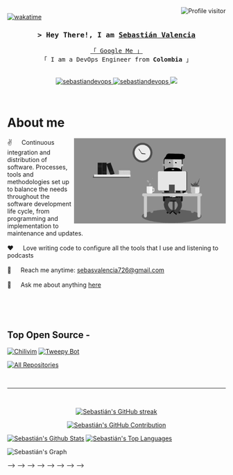 <!--
<h2 align="center">
  Welcome to Al Siam World!
  <img src="https://media.giphy.com/media/hvRJCLFzcasrR4ia7z/giphy.gif" width="28">
</h2>
-->

<!--
<p align="center">
  <a href="https://github.com/sebastiandevops"><img src="https://readme-typing-svg.herokuapp.com/?lines=Self%20Taught%20Programmer;Front%20End%20Developer;1.5%2B%20years%20of%20coding%20experience;Always%20learning%20new%20things&center=true&width=380&height=45"></a>
</p>

 -->

<a href="https://komarev.com/ghpvc/?username=sebastiandevops">
  <img align="right" src="https://komarev.com/ghpvc/?username=sebastiandevops&label=Visitors&color=0e75b6&style=flat" alt="Profile visitor" />
</a>


[![wakatime](https://wakatime.com/badge/user/018be7af-c277-42d4-bb3a-96275359fa05.svg)](https://wakatime.com/@sebastiandevops)

<!-- Intro  -->
<h3 align="center">
        <samp>&gt; Hey There!, I am
                <b><a target="_blank" href="https://sebastiandevops.github.io/">Sebastián Valencia</a></b>
        </samp>
</h3>


<p align="center">
  <samp>
    <a href="https://www.google.com/search?q=Sebastián+Valencia+Sierra">「 Google Me 」</a>
    <br>
    「 I am a DevOps Engineer from <b>Colombia</b> 」
    <br>
    <br>
  </samp>
</p>

<p align="center">
 <a href="https://sebastiandevops.github.io/" target="blank">
  <img src="https://img.shields.io/badge/Website-DC143C?style=for-the-badge&logo=medium&logoColor=white" alt="sebastiandevops" />
 </a>
 <a href="https://www.linkedin.com/in/sebastiandevops/" target="_blank">
  <img src="https://img.shields.io/badge/LinkedIn-0077B5?style=for-the-badge&logo=linkedin&logoColor=white" alt="sebastiandevops"/>
 </a>
 <!-- <a href="https://dev.to/sebastiandevops" target="_blank">
  <img src="https://img.shields.io/badge/dev.to-0A0A0A?style=for-the-badge&logo=dev.to&logoColor=white" alt="sebastiandevops" />
 </a> -->
 <a href="https://twitter.com/ajinomano" target="_blank">
  <img src="https://img.shields.io/badge/Twitter-1DA1F2?style=for-the-badge&logo=twitter&logoColor=white" />
 </a>
 <!-- <a href="https://instagram.com/sebastiandevops_dev" target="_blank"> -->
 <!--  <img src="https://img.shields.io/badge/Instagram-fe4164?style=for-the-badge&logo=instagram&logoColor=white" alt="sebastiandevops" /> -->
 <!-- </a> -->
 <!-- <a href="https://facebook.com/sebastiandevops.world" target="_blank"> -->
 <!--  <img src="https://img.shields.io/badge/Facebook-20BEFF?&style=for-the-badge&logo=facebook&logoColor=white" alt="sebastiandevops"  /> -->
 <!--  </a> -->
</p>
<br />

<!-- About Section -->
 # About me

<p>
 <img align="right" width="350" src="/assets/animated_gif.gif" alt="Front page" />

 ✌️ &emsp; Continuous integration and distribution of software. Processes, tools and methodologies set up to balance the needs throughout the software development life cycle, from programming and implementation to maintenance and updates. <br/><br/>
 ❤️ &emsp; Love writing code to configure all the tools that I use and listening to podcasts<br/><br/>
 📧 &emsp; Reach me anytime: sebasvalencia726@gmail.com<br/><br/>
 💬 &emsp; Ask me about anything [here](https://github.com/sebastiandevops/sebastiandevops/issues)

</p>

<br/>
<br/>
<br/>

<!-- ## Use To Code -->
<!---->
<!-- ![Javascript](https://img.shields.io/badge/Javascript-F0DB4F?style=for-the-badge&labelColor=black&logo=javascript&logoColor=F0DB4F) -->
<!-- ![Typescript](https://img.shields.io/badge/Typescript-007acc?style=for-the-badge&labelColor=black&logo=typescript&logoColor=007acc) -->
<!-- ![React](https://img.shields.io/badge/-React-61DBFB?style=for-the-badge&labelColor=black&logo=react&logoColor=61DBFB) -->
<!-- ![React Native](https://img.shields.io/badge/React_Native-20232A?style=for-the-badge&logo=react&logoColor=61DAFB) -->
<!-- ![Next.js](https://img.shields.io/badge/next.js-000000?style=for-the-badge&logo=nextdotjs&logoColor=white) -->
<!-- ![Nodejs](https://img.shields.io/badge/Nodejs-3C873A?style=for-the-badge&labelColor=black&logo=node.js&logoColor=3C873A) -->
<!-- ![Express.js](https://img.shields.io/badge/Express.js-000000?style=for-the-badge&logo=express&logoColor=white) -->
<!-- ![MongoDB](https://img.shields.io/badge/MongoDB-4EA94B?style=for-the-badge&logo=mongodb&logoColor=white) -->
<!-- ![HTML](https://img.shields.io/badge/HTML5-E34F26?style=for-the-badge&logo=html5&logoColor=white) -->
<!-- ![CSS3](https://img.shields.io/badge/CSS3-1572B6?style=for-the-badge&logo=css3&logoColor=white) -->
<!-- ![SASS Badge](https://img.shields.io/badge/Sass-CC6699?style=for-the-badge&logo=sass&logoColor=white) -->
<!-- ![Ant-Design](https://img.shields.io/badge/AntDesign-0170FE?style=for-the-badge&logo=antdesign&logoColor=white) -->
<!-- ![Tailwind](https://img.shields.io/badge/Tailwind_CSS-092749?style=for-the-badge&logo=tailwindcss&logoColor=06B6D4&labelColor=000000) -->
<!-- ![Bootstrap](https://img.shields.io/badge/Bootstrap-563D7C?style=for-the-badge&logo=bootstrap&logoColor=white) -->
<!-- ![Strapi](https://img.shields.io/badge/strapi-2E7EEA?style=for-the-badge&logo=strapi&logoColor=white) -->
<!-- ![Markdown](https://img.shields.io/badge/Markdown-000000?style=for-the-badge&logo=markdown&logoColor=white) -->
<!-- ![Redux](https://img.shields.io/badge/Redux-593D88?style=for-the-badge&logo=redux&logoColor=white) -->
<!-- ![React Query](https://img.shields.io/badge/-React_Query-FF4154?style=for-the-badge&logo=react%20query&logoColor=white) -->
<!-- ![VSCode](https://img.shields.io/badge/Visual_Studio-0078d7?style=for-the-badge&logo=visual%20studio&logoColor=white) -->
<!-- ![Git](https://img.shields.io/badge/Git-F05032?style=for-the-badge&logo=git&logoColor=white) -->
<!---->
<!-- <br/> -->

## Top Open Source -
[![Chilivim](https://github-readme-stats.vercel.app/api/pin/?username=sebastiandevops&repo=chilivim&border_color=7F3FBF&bg_color=0D1117&title_color=C9D1D9&text_color=8B949E&icon_color=7F3FBF)](https://github.com/sebastiandevops/chilivim)
[![Tweepy Bot](https://github-readme-stats.vercel.app/api/pin/?username=sebastiandevops&repo=tweepy_bot&border_color=7F3FBF&bg_color=0D1117&title_color=C9D1D9&text_color=8B949E&icon_color=7F3FBF)](https://github.com/sebastiandevops/tweepy_bot)
<!-- [![Al Siam Readme](https://github-readme-stats.vercel.app/api/pin/?username=sebastiandevops&repo=sebastiandevops&border_color=7F3FBF&bg_color=0D1117&title_color=C9D1D9&text_color=8B949E&icon_color=7F3FBF)](https://github.com/sebastiandevops/sebastiandevops) -->
<!-- [![Al Siam Teminal](https://github-readme-stats.vercel.app/api/pin/?username=sebastiandevops&repo=sebastiandevops.github.io&border_color=7F3FBF&bg_color=0D1117&title_color=C9D1D9&text_color=8B949E&icon_color=7F3FBF)](https://github.com/sebastiandevops/sebastiandevops.github.io) -->

<p align="left">
  <a href="https://github.com/sebastiandevops?tab=repositories" target="_blank"><img alt="All Repositories" title="All Repositories" src="https://img.shields.io/badge/-All%20Repos-2962FF?style=for-the-badge&logo=koding&logoColor=white"/></a>
</p>

<br/>
<hr/>
<br/>

<p align="center">
  <a href="https://github.com/sebastiandevops">
    <img src="https://github-readme-streak-stats.herokuapp.com/?user=sebastiandevops&theme=radical&border=7F3FBF&background=0D1117" alt="Sebastián's GitHub streak"/>
  </a>
</p>

<p align="center">
  <a href="https://github.com/sebastiandevops">
    <img src="https://github-profile-summary-cards.vercel.app/api/cards/profile-details?username=sebastiandevops&theme=radical" alt="Sebastián's GitHub Contribution"/>
  </a>
</p>

<a>
    <a href="https://github.com/sebastiandevops"><img alt="Sebastián's Github Stats" src="https://denvercoder1-github-readme-stats.vercel.app/api?username=sebastiandevops&show_icons=true&count_private=true&theme=react&border_color=7F3FBF&bg_color=0D1117&title_color=F85D7F&icon_color=F8D866" height="192px" width="49.5%"/></a>
  <a href="https://github.com/sebastiandevops"><img alt="Sebastián's Top Languages" src="https://denvercoder1-github-readme-stats.vercel.app/api/top-langs/?username=sebastiandevops&hide=css,html&langs_count=8&layout=compact&theme=react&border_color=7F3FBF&bg_color=0D1117&title_color=F85D7F&icon_color=F8D866" height="192px" width="49.5%"/></a>
  <br/>
</a>


![Sebastián's Graph](https://github-readme-activity-graph.vercel.app/graph?username=sebastiandevops&custom_title=Al%20Siam's%20GitHub%20Activity%20Graph&bg_color=0D1117&color=7F3FBF&line=7F3FBF&point=7F3FBF&area_color=FFFFFF&title_color=FFFFFF&area=true)
<!-- ![image](https://user-images.githubusercontent.com/63010971/200120130-bb00e72a-0d50-4d02-9fe7-745c8b330728.png) -->
<!---->
<!-- Continuous integration and distribution of software. Processes, tools and methodologies set up to balance the needs throughout the software development life cycle, from programming and implementation to maintenance and updates. -->
<!---->
<!-- ![Sebastián's GitHub stats](https://github-readme-stats-sigma-five.vercel.app/api?username=sebastiandevops&show_icons=true&theme=gruvbox) -->
<!---->
<!-- <!-- <a href="https://github.com/sebasvalencia726"> -->
<!--   <img align="center" src="https://github-readme-stats.vercel.app/api/top-langs/?username=sebasvalencia726&layout=compact&theme=radical" /> -->
<!-- </a> --> -->
<!---->
<!---->
<!-- [![Top Langs](https://github-readme-stats-sigma-five.vercel.app/api/top-langs/?username=sebastiandevops&hide=css,html&langs_count=10&layout=compact)] -->
<!---->
<!-- <!-- Please don't remove this: Grab your social icons from https://github.com/carlsednaoui/gitsocial --> -->
<!---->
<!-- <!-- display the social media buttons in your README --> -->
<!---->
<!-- ## Find me around the web: -->
<!---->
<!---->
<!-- [![alt text][1.1]][1]&nbsp;&nbsp;&nbsp;&nbsp;&nbsp;&nbsp;[![alt text][2.1]][2] -->
<!---->
<!-- <!-- links to social media icons --> -->
<!-- <!-- no need to change these --> -->
<!---->
<!-- <!-- icons with padding --> -->
<!---->
<!-- [1.1]: https://user-images.githubusercontent.com/63010971/230439534-7e9b65e3-aeca-4532-bce9-aa065e2d9008.png (linkedin) -->
<!-- [2.1]: https://user-images.githubusercontent.com/63010971/230439864-373a555a-ed8f-4972-95b7-11382772afca.png (twitter) -->
<!---->
<!-- <!-- links to your social media accounts --> -->
<!-- <!-- update these accordingly --> -->
<!---->
<!-- [1]: https://www.linkedin.com/in/sebastianvalenciasierra/ -->
<!-- [2]: https://twitter.com/ajinomano -->
<!---->



<!-- Please don't remove this: Grab your social icons from https://github.com/carlsednaoui/gitsocial -->
